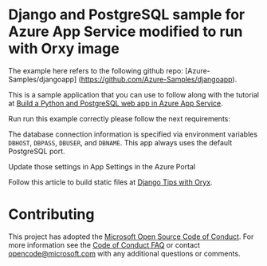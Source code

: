 

# Django and PostgreSQL sample for Azure App Service modified to run with Orxy image

The example here refers to the following github repo:
[Azure-Samples/djangoapp]
(https://github.com/Azure-Samples/djangoapp). 

This is a sample application that you can use to follow along with the tutorial at 
[Build a Python and PostgreSQL web app in Azure App Service](https://docs.microsoft.com/azure/app-service/containers/tutorial-python-postgresql-app). 

Run run this example correctly please follow the next requirements:

The database connection information is specified via environment variables `DBHOST`, `DBPASS`, `DBUSER`, and `DBNAME`. This app always uses the default PostgreSQL port. 

Update those settings in App Settings in the Azure Portal

Follow this article to build static files at 
[Django Tips with Oryx](https://github.com/Microsoft/Oryx/wiki/Django-Tips). 


# Contributing

This project has adopted the [Microsoft Open Source Code of Conduct](https://opensource.microsoft.com/codeofconduct/). For more information see the [Code of Conduct FAQ](https://opensource.microsoft.com/codeofconduct/faq/) or contact [opencode@microsoft.com](mailto:opencode@microsoft.com) with any additional questions or comments.
